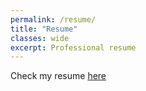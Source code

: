 ```yaml
---
permalink: /resume/
title: "Resume"
classes: wide
excerpt: Professional resume
---
```


Check my resume [here](https://drive.google.com/file/d/1KBxCQw21zhqFBXf-JJAbEe2dvmmcOlbe/view?usp=sharing)